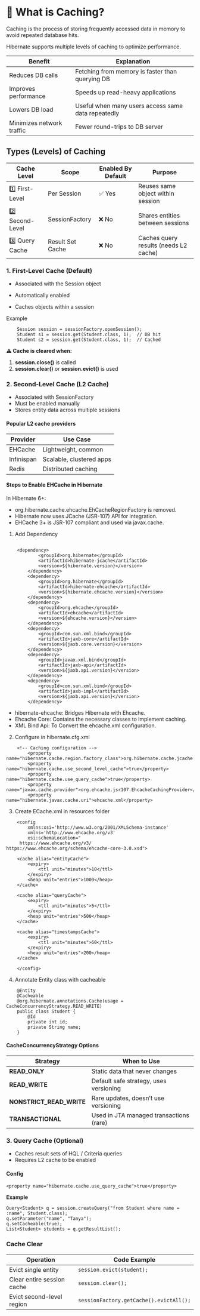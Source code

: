 # 🔷 What is Caching?

Caching is the process of storing frequently accessed data in memory to avoid repeated database hits.

Hibernate supports multiple levels of caching to optimize performance.

| Benefit                   | Explanation                                        |
|---------------------------|----------------------------------------------------|
| Reduces DB calls          | Fetching from memory is faster than querying DB    |
| Improves performance      | Speeds up read-heavy applications                  |
| Lowers DB load            | Useful when many users access same data repeatedly |
| Minimizes network traffic | Fewer round-trips to DB server                     |

## Types (Levels) of Caching

| Cache Level      | Scope            | Enabled By Default | Purpose                               |
|------------------|------------------|--------------------|---------------------------------------|
| 1️⃣ First-Level  | Per Session      | ✅ Yes              | Reuses same object within session     |
| 2️⃣ Second-Level | SessionFactory   | ❌ No               | Shares entities between sessions      |
| 3️⃣ Query Cache  | Result Set Cache | ❌ No               | Caches query results (needs L2 cache) |


### 1. First-Level Cache (Default)

* Associated with the Session object

* Automatically enabled
 
* Caches objects within a session

Example
```
    Session session = sessionFactory.openSession();
    Student s1 = session.get(Student.class, 1);  // DB hit
    Student s2 = session.get(Student.class, 1);  // Cached
```
**⚠️ Cache is cleared when:**
1. **session.close()** is called
2. **session.clear()** or **session.evict()** is used

### 2. Second-Level Cache (L2 Cache)

* Associated with SessionFactory
* Must be enabled manually
* Stores entity data across multiple sessions

#### **Popular L2 cache providers** 

| Provider   | Use Case                 |
|------------|--------------------------|
| EHCache    | Lightweight, common      |
| Infinispan | Scalable, clustered apps |
| Redis      | Distributed caching      |

#### Steps to Enable EHCache in Hibernate
In Hibernate 6+:

* org.hibernate.cache.ehcache.EhCacheRegionFactory is removed.
* Hibernate now uses JCache (JSR-107) API for integration.
* EHCache 3+ is JSR-107 compliant and used via javax.cache.


1. Add Dependency
```
  
    <dependency>
            <groupId>org.hibernate</groupId>
            <artifactId>hibernate-jcache</artifactId>
            <version>${hibernate.version}</version>
        </dependency>
        <dependency>
            <groupId>org.hibernate</groupId>
            <artifactId>hibernate-ehcache</artifactId>
            <version>${hibernate.ehcache.version}</version>
        </dependency>
        <dependency>
            <groupId>org.ehcache</groupId>
            <artifactId>ehcache</artifactId>
            <version>${ehcache.version}</version>
        </dependency>
        <dependency>
            <groupId>com.sun.xml.bind</groupId>
            <artifactId>jaxb-core</artifactId>
            <version>${jaxb.core.version}</version>
        </dependency>
        <dependency>
            <groupId>javax.xml.bind</groupId>
            <artifactId>jaxb-api</artifactId>
            <version>${jaxb.api.version}</version>
        </dependency>
        <dependency>
            <groupId>com.sun.xml.bind</groupId>
            <artifactId>jaxb-impl</artifactId>
            <version>${jaxb.api.version}</version>
        </dependency>
```

* hibernate-ehcache: Bridges Hibernate with Ehcache.
* Ehcache Core: Contains the necessary classes to implement caching.
* XML Bind Api: To Convert the ehcache.xml configuration.

2. Configure in hibernate.cfg.xml
```
    <!-- Caching configuration -->
        <property name="hibernate.cache.region.factory_class">org.hibernate.cache.jcache.JCacheRegionFactory</property>
        <property name="hibernate.cache.use_second_level_cache">true</property>
        <property name="hibernate.cache.use_query_cache">true</property>
        <property name="javax.cache.provider">org.ehcache.jsr107.EhcacheCachingProvider</property>
        <property name="hibernate.javax.cache.uri">ehcache.xml</property>
```
3. Create ECache.xml in resources folder

```
    <config
        xmlns:xsi='http://www.w3.org/2001/XMLSchema-instance'
        xmlns='http://www.ehcache.org/v3'
        xsi:schemaLocation="
     https://www.ehcache.org/v3/ https://www.ehcache.org/schema/ehcache-core-3.0.xsd">

    <cache alias="entityCache">
        <expiry>
            <ttl unit="minutes">10</ttl>
        </expiry>
        <heap unit="entries">1000</heap>
    </cache>

    <cache alias="queryCache">
        <expiry>
            <ttl unit="minutes">5</ttl>
        </expiry>
        <heap unit="entries">500</heap>
    </cache>

    <cache alias="timestampsCache">
        <expiry>
            <ttl unit="minutes">60</ttl>
        </expiry>
        <heap unit="entries">200</heap>
    </cache>

    </config>
```
4. Annotate Entity class with cacheable

```
    @Entity
    @Cacheable
    @org.hibernate.annotations.Cache(usage = CacheConcurrencyStrategy.READ_WRITE)
    public class Student {
        @Id
        private int id;
        private String name;
    }
```

#### CacheConcurrencyStrategy Options

| Strategy                   | When to Use                             |
|----------------------------|-----------------------------------------|
| **READ\_ONLY**             | Static data that never changes          |
| **READ\_WRITE**            | Default safe strategy, uses versioning  |
| **NONSTRICT\_READ\_WRITE** | Rare updates, doesn’t use versioning    |
| **TRANSACTIONAL**          | Used in JTA managed transactions (rare) |

### 3. Query Cache (Optional)
* Caches result sets of HQL / Criteria queries
* Requires L2 cache to be enabled

#### Config

    <property name="hibernate.cache.use_query_cache">true</property>

**Example** 

    Query<Student> q = session.createQuery("from Student where name = :name", Student.class);
    q.setParameter("name", "Tanya");
    q.setCacheable(true);
    List<Student> students = q.getResultList();


### Cache Clear

| Operation                  | Code Example                            |
|----------------------------|-----------------------------------------|
| Evict single entity        | `session.evict(student);`               |
| Clear entire session cache | `session.clear();`                      |
| Evict second-level region  | `sessionFactory.getCache().evictAll();` |
